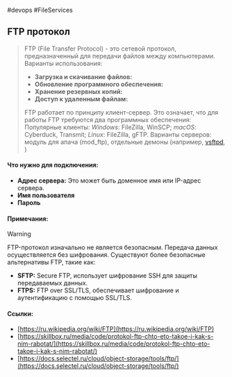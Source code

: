 #devops #FileServices 

## FTP протокол
>FTP (File Transfer Protocol) - это сетевой протокол, предназначенный для передачи файлов между компьютерами. 
>Варианты использования:
>- **Загрузка и скачивание файлов:** 
>- **Обновление программного обеспечения:** 
>- **Хранение резервных копий:** 
>- **Доступ к удаленным файлам:**
>
>FTP работает по принципу клиент-сервер. Это означает, что для работы FTP требуются два программных обеспечения:
>Популярные клиенты: *Windows*: FileZilla, WinSCP; *macOS*: Cyberduck, Transmit; *Linux*: FileZilla, gFTP.
>Варианты серверов: модуль для апача (mod_ftp), отдельные демоны (например, [vsftpd](4.%20Tools/File%20Servers/FTP/vsftpd.md), )
#### Что нужно для подключения:
- **Адрес сервера:** Это может быть доменное имя или IP-адрес сервера.
- **Имя пользователя** 
- **Пароль**

#### Примечания:
>[!warning]
>FTP-протокол изначально не является безопасным. Передача данных осуществляется без шифрования. Существуют более безопасные альтернативы FTP, такие как:
> - **SFTP:** Secure FTP, использует шифрование SSH для защиты передаваемых данных.
> - **FTPS:** FTP over SSL/TLS, обеспечивает шифрование и аутентификацию с помощью SSL/TLS.

#### Ссылки:
- [https://ru.wikipedia.org/wiki/FTP](https://ru.wikipedia.org/wiki/FTP)
- [https://skillbox.ru/media/code/protokol-ftp-chto-eto-takoe-i-kak-s-nim-rabotat/](https://skillbox.ru/media/code/protokol-ftp-chto-eto-takoe-i-kak-s-nim-rabotat/)
- [https://docs.selectel.ru/cloud/object-storage/tools/ftp/](https://docs.selectel.ru/cloud/object-storage/tools/ftp/)